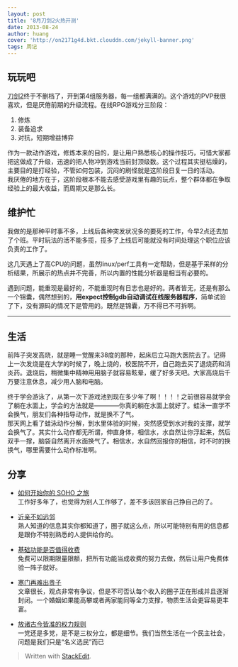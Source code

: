 ```yaml
---
layout: post
title: '8月刀剑2火热开测'
date: 2013-08-24
author: huang
cover: 'http://on2171g4d.bkt.clouddn.com/jekyll-banner.png'
tags: 周记
---
```


## 玩玩吧 ##
[刀剑2](http://d2.qq.com/)终于不删档了，开到第4组服务器，每一组都满满的。这个游戏的PVP我很喜欢，但是厌倦前期的升级流程。在线RPG游戏分三阶段：

 1. 修炼
 2. 装备追求
 3. 对抗，短期增益博弈

作为一款动作游戏，修炼本来的目的，是让用户熟悉核心的操作技巧，可惜大家都把这做成了升级，迅速的把人物冲到游戏当前封顶级数。这个过程其实挺枯燥的，主要目的是打经验，不管如何包装，沉闷的刷怪就是这阶段日复一日的活动。  
我厌倦的地方在于，这阶段根本不能去感受游戏里有趣的玩点，整个群体都在争取经验上的最大收益，而周期又是那么长。

## 维护忙 ##
我做的是那种平时事不多，上线后各种突发状况多的要死的工作，今早2点还去加了个班。平时玩法的活不能多揽，揽多了上线后可能就没有时间处理这个职位应该负责的工作了。

这几天遇上了高CPU的问题，虽然linux/perf工具有一定帮助，但是基于采样的分析结果，所展示的热点并不完善，所以内置的性能分析器是相当有必要的。

遇到问题，能重现是最好的，不能重现时有日志也是好的。两者皆无，还是有那么一个锦囊，偶然想到的，**用expect控制gdb自动调试在线服务器程序**，简单试验了下，没有源码的情况下是管用的。既然是锦囊，万不得已不可拆啊。


----------
## 生活 ##
前阵子突发高烧，就是睡一觉醒来38度的那种，起床后立马跑大医院去了。记得上一次发烧是在大学的时候了，晚上烧的，校医院不开，自己跑去买了退烧药和消炎药。退烧后，稍微集中精神用用脑子就容易眩晕，缓了好多天吧。大家高烧后千万要注意休息，减少用人脑和电脑。

终于学会游泳了，从第一次下游戏池到现在多少年了啊！！！！之前很容易就学会了躺在水面上，学会的方法就是————你真的躺在水面上就好了。蛙泳一直学不会换气，朋友们各种指导动作，就是换不了气。  
那天网上看了蛙泳动作分解，到水里体验的时候，突然感受到水对我的支撑，就学会换气了。其实什么动作都无所谓，伸直身体，相信水，水自然让你浮起来，然后双手一撑，脑袋自然离开水面换气了。相信水，水自然回报你的相信，时不时的换换气，哪里需要什么动作标准啊。

## 分享 ##

 - [如何开始你的 SOHO 之旅](http://terrytai.com/articles/2-how-to-begin-soho-1)  
工作好多年了，也觉得为别人工作够了，差不多该回家自己挣自己的了。

 - [近亲不如远邻](http://www.oschina.net/news/43149/network-relationship)  
熟人知道的信息其实你都知道了，圈子就这么点，所以可能特别有用的信息都是跟你不特别熟悉的人提供给你的。

 - [基础功能是否值得收费](http://www.36kr.com/p/205249.html)  
免费可以限期限量限额，把所有功能当成收费的努力去做，然后让用户免费体验一阵子就好。

 - [寒门再难出贵子](http://www.apkbus.com/android-132072-1-1.html)  
文章很长，观点非常有争议，但是不可否认每个收入的圈子正在形成并且逐渐封闭。一个婚姻如果能高攀或者两家能同等全力支撑，物质生活会更容易更丰富。

 - [放诸古今皆准的权力规则](http://www.zreading.cn/archives/3923.html)  
一党还是多党，是不是三权分立，都是细节。我们当然生活在一个民主社会，问题是我们只是“名义选民”而已

> Written with [StackEdit](http://benweet.github.io/stackedit/).